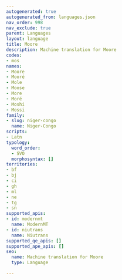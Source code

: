 ```yaml
---
autogenerated: true
autogenerated_from: languages.json
nav_order: 998
nav_exclude: true
parent: Languages
layout: language
title: Moore
description: Machine translation for Moore
codes:
- mos
names:
- Moore
- Mooré
- Mole
- Moose
- More
- Moré
- Moshi
- Mossi
family:
- slug: niger-congo
  name: Niger-Congo
scripts:
- Latn
typology:
  word_order:
  - SVO
  morphosyntax: []
territories:
- bf
- bj
- ci
- gh
- ml
- ne
- tg
- sn
supported_apis:
- id: modernmt
  name: ModernMT
- id: niutrans
  name: Niutrans
supported_qe_apis: []
supported_ape_apis: []
seo:
  name: Machine translation for Moore
  type: Language

---
```


